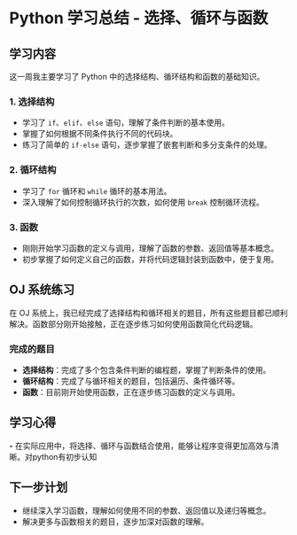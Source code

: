 # Python 学习总结 - 选择、循环与函数
 
 ## 学习内容
 这一周我主要学习了 Python 中的选择结构、循环结构和函数的基础知识。
 
 ### 1. 选择结构
 - 学习了 `if`、`elif`、`else` 语句，理解了条件判断的基本使用。
 - 掌握了如何根据不同条件执行不同的代码块。
 - 练习了简单的 `if-else` 语句，逐步掌握了嵌套判断和多分支条件的处理。
 
 ### 2. 循环结构
 - 学习了 `for` 循环和 `while` 循环的基本用法。
 - 深入理解了如何控制循环执行的次数，如何使用 `break`  控制循环流程。

 
 ### 3. 函数
 - 刚刚开始学习函数的定义与调用，理解了函数的参数、返回值等基本概念。
 - 初步掌握了如何定义自己的函数，并将代码逻辑封装到函数中，便于复用。
 
 ## OJ 系统练习
 在 OJ 系统上，我已经完成了选择结构和循环相关的题目，所有这些题目都已顺利解决。函数部分刚开始接触，正在逐步练习如何使用函数简化代码逻辑。
 
 ### 完成的题目
 - **选择结构**：完成了多个包含条件判断的编程题，掌握了判断条件的使用。
 - **循环结构**：完成了与循环相关的题目，包括遍历、条件循环等。
 - **函数**：目前刚开始使用函数，正在逐步练习函数的定义与调用。
 
 ## 学习心得
 


 **-** 在实际应用中，将选择、循环与函数结合使用，能够让程序变得更加高效与清晰。对python有初步认知

 
 ## 下一步计划
 - 继续深入学习函数，理解如何使用不同的参数、返回值以及递归等概念。
 - 解决更多与函数相关的题目，逐步加深对函数的理解。
